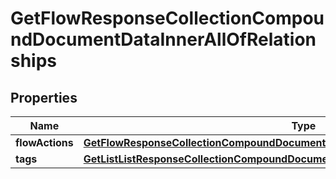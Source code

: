 
# GetFlowResponseCollectionCompoundDocumentDataInnerAllOfRelationships

## Properties
| Name | Type | Description | Notes |
| ------------ | ------------- | ------------- | ------------- |
| **flowActions** | [**GetFlowResponseCollectionCompoundDocumentDataInnerAllOfRelationshipsFlowActions**](GetFlowResponseCollectionCompoundDocumentDataInnerAllOfRelationshipsFlowActions.md) |  |  [optional] |
| **tags** | [**GetListListResponseCollectionCompoundDocumentDataInnerAllOfRelationshipsTags**](GetListListResponseCollectionCompoundDocumentDataInnerAllOfRelationshipsTags.md) |  |  [optional] |




